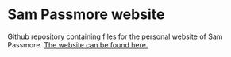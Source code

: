 # Sam Passmore website 

Github repository containing files for the personal website of Sam Passmore. [The website can be found here.](https://www.sampassmore.com/)
